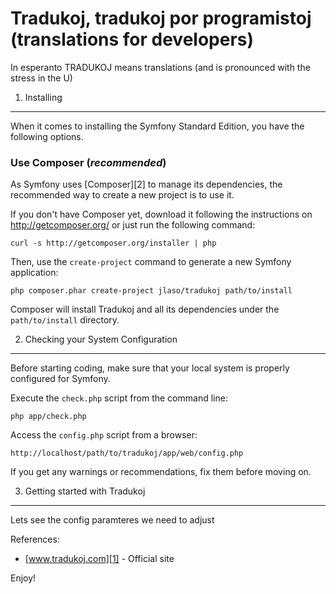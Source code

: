 Tradukoj, tradukoj por programistoj (translations for developers)
===================================

In esperanto TRADUKOJ means translations (and is pronounced with the stress in the U)

1) Installing
-------------

When it comes to installing the Symfony Standard Edition, you have the
following options.

### Use Composer (*recommended*)

As Symfony uses [Composer][2] to manage its dependencies, the recommended way
to create a new project is to use it.

If you don't have Composer yet, download it following the instructions on
http://getcomposer.org/ or just run the following command:

    curl -s http://getcomposer.org/installer | php

Then, use the `create-project` command to generate a new Symfony application:

    php composer.phar create-project jlaso/tradukoj path/to/install

Composer will install Tradukoj and all its dependencies under the
`path/to/install` directory.


2) Checking your System Configuration
-------------------------------------

Before starting coding, make sure that your local system is properly
configured for Symfony.

Execute the `check.php` script from the command line:

    php app/check.php

Access the `config.php` script from a browser:

    http://localhost/path/to/tradukoj/app/web/config.php

If you get any warnings or recommendations, fix them before moving on.


3) Getting started with Tradukoj
-------------------------------


Lets see the config paramteres we need to adjust


References:

  * [www.tradukoj.com][1] - Official site
   
Enjoy!

[1]:  https://www.tradukoj.com
